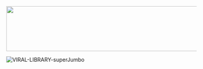 
<a href="https://github.com/devxb/gitanimals">
  <img
    src="https://render.gitanimals.org/lines/stev3j?pet-id=585659310225583802"
    width="600"
    height="120"
  />
</a>
  
![VIRAL-LIBRARY-superJumbo](https://github.com/stev3j/stev3j/assets/103572569/58e0ebbe-6556-4e4c-a8df-d4517fba0a13)
